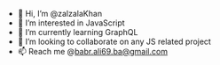 - 👋 Hi, I’m @zalzalaKhan
- 👀 I’m interested in JavaScript
- 🌱 I’m currently learning GraphQL
- 💞️ I’m looking to collaborate on any JS related project
- 📫 Reach me @babr.ali69.ba@gmail.com 

<!---
zalzalaKhan/zalzalaKhan is a ✨ special ✨ repository because its `README.md` (this file) appears on your GitHub profile.
You can click the Preview link to take a look at your changes.
--->
